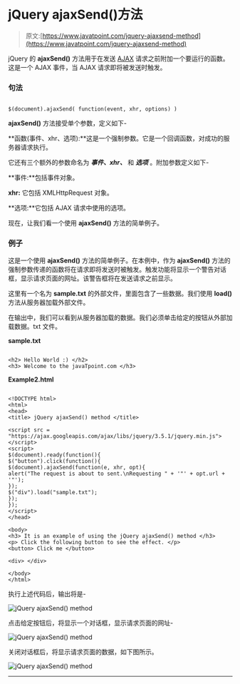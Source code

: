 # jQuery ajaxSend()方法

> 原文:[https://www.javatpoint.com/jquery-ajaxsend-method](https://www.javatpoint.com/jquery-ajaxsend-method)

jQuery 的 **ajaxSend()** 方法用于在发送 [AJAX](https://www.javatpoint.com/ajax-tutorial) 请求之前附加一个要运行的函数。这是一个 AJAX 事件，当 AJAX 请求即将被发送时触发。

### 句法

```

$(document).ajaxSend( function(event, xhr, options) )

```

**ajaxSend()** 方法接受单个参数，定义如下-

**函数(事件、xhr、选项):**这是一个强制参数。它是一个回调函数，对成功的服务器请求执行。

它还有三个额外的参数命名为 ***事件、xhr、*** 和 ***选项*** 。附加参数定义如下-

**事件:**包括事件对象。

**xhr:** 它包括 XMLHttpRequest 对象。

**选项:**它包括 AJAX 请求中使用的选项。

现在，让我们看一个使用 **ajaxSend()** 方法的简单例子。

### 例子

这是一个使用 **ajaxSend()** 方法的简单例子。在本例中，作为 **ajaxSend()** 方法的强制参数传递的函数将在请求即将发送时被触发。触发功能将显示一个警告对话框，显示请求页面的网址。该警告框将在发送请求之前显示。

这里有一个名为 **sample.txt** 的外部文件，里面包含了一些数据。我们使用 **load()** 方法从服务器加载外部文件。

在输出中，我们可以看到从服务器加载的数据。我们必须单击给定的按钮从外部加载数据。txt 文件。

**sample.txt**

```

<h2> Hello World :) </h2>
<h3> Welcome to the javaTpoint.com </h3>

```

**Example2.html**

```

<!DOCTYPE html>
<html>
<head>
<title> jQuery ajaxSend() method </title>

<script src = "https://ajax.googleapis.com/ajax/libs/jquery/3.5.1/jquery.min.js"> </script>
<script>
$(document).ready(function(){
$("button").click(function(){
$(document).ajaxSend(function(e, xhr, opt){
alert("The request is about to sent.\nRequesting " + '"' + opt.url + '"');
});
$("div").load("sample.txt");
});
});
</script>
</head>

<body>
<h3> It is an example of using the jQuery ajaxSend() method </h3>
<p> Click the following button to see the effect. </p>
<button> Click me </button>

<div> </div>

</body>
</html>

```

执行上述代码后，输出将是-

![jQuery ajaxSend() method](../Images/416d096f045b56020a36f61115b08886.png)

点击给定按钮后，将显示一个对话框，显示请求页面的网址-

![jQuery ajaxSend() method](../Images/37208e04c5269d06279f662269b765a0.png)

关闭对话框后，将显示请求页面的数据，如下图所示。

![jQuery ajaxSend() method](../Images/e6d4a8103860d5313bc6f4cb7b816d3d.png)

* * *